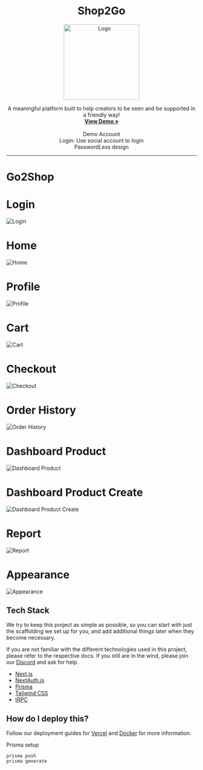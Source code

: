 <!-- PROJECT LOGO -->
<br />
<div align="center">
    <h1> Shop2Go</h1>
    <img src="https://github.com/benchen216/go2shop/blob/main/screenshot/logo.png" alt="Logo" width="200" height="200">
  <p align="center">
    A meaningful platform built to help creators to be seen and be supported in a friendly way!
    <br />
    <a href="https://app.ben2.win/"><strong>View Demo »</strong></a>
    <br />
    <br />
    Demo Account
    <br />
     Login: Use social account to login
    <br />
     PasswordLess design
    <br />
  </p>
</div>

---
# Go2Shop

# Login
![Login](https://github.com/benchen216/go2shop/blob/main/screenshot/login.png)

# Home
![Home](https://github.com/benchen216/go2shop/blob/main/screenshot/home.png)

# Profile
![Profile](https://github.com/benchen216/go2shop/blob/main/screenshot/profile.png)

# Cart
![Cart](https://github.com/benchen216/go2shop/blob/main/screenshot/cart.png)

# Checkout
![Checkout](https://github.com/benchen216/go2shop/blob/main/screenshot/checkout.png)

# Order History
![Order History](https://github.com/benchen216/go2shop/blob/main/screenshot/history.png)

# Dashboard Product
![Dashboard Product](https://github.com/benchen216/go2shop/blob/main/screenshot/product.png)

# Dashboard Product Create
![Dashboard Product Create](https://github.com/benchen216/go2shop/blob/main/screenshot/addproduct.png)

# Report
![Report](https://github.com/benchen216/go2shop/blob/main/screenshot/report.png)

# Appearance
![Appearance](https://github.com/benchen216/go2shop/blob/main/screenshot/appearance.png)


## Tech Stack

We try to keep this project as simple as possible, so you can start with just the scaffolding we set up for you, and add additional things later when they become necessary.

If you are not familiar with the different technologies used in this project, please refer to the respective docs. If you still are in the wind, please join our [Discord](https://t3.gg/discord) and ask for help.

- [Next.js](https://nextjs.org)
- [NextAuth.js](https://next-auth.js.org)
- [Prisma](https://prisma.io)
- [Tailwind CSS](https://tailwindcss.com)
- [tRPC](https://trpc.io)



## How do I deploy this?

Follow our deployment guides for [Vercel](https://create.t3.gg/en/deployment/vercel) and [Docker](https://create.t3.gg/en/deployment/docker) for more information.

Prisma setup
```
prisma push
prisma generate
```